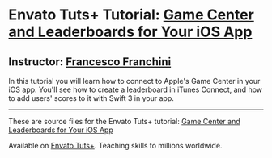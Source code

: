 # Envato Tuts+ Tutorial: [Game Center and Leaderboards for Your iOS App][published url]
## Instructor: [Francesco Franchini][instructor url]


In this tutorial you will learn how to connect to Apple's Game Center in your iOS app. You'll see how to create a leaderboard in iTunes Connect, and how to add users' scores to it with Swift 3 in your app.

------

These are source files for the Envato Tuts+ tutorial: [Game Center and Leaderboards for Your iOS App][published url]

Available on [Envato Tuts+](https://tutsplus.com). Teaching skills to millions worldwide.

[published url]: http://code.tutsplus.com/tutorials/game-center-and-leaderboards-for-your-ios-app--cms-27488
[instructor url]: https://tutsplus.com/authors/francesco-franchini
